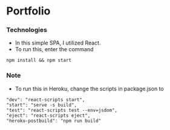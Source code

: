 # Portfolio

### Technologies

- In this simple SPA, I utilized React.
- To run this, enter the command 
```
npm install && npm start
```

### Note
- To run this in Heroku, change the scripts in package.json to
```
"dev": "react-scripts start",
"start": "serve -s build",
"test": "react-scripts test --env=jsdom",
"eject": "react-scripts eject",
"heroku-postbuild": "npm run build"
```